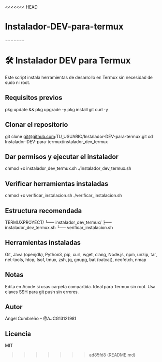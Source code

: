 <<<<<<< HEAD
# Instalador-DEV-para-termux
=======
# 🛠️ Instalador DEV para Termux
Este script instala herramientas de desarrollo en Termux sin necesidad de sudo ni root.

## Requisitos previos
pkg update && pkg upgrade -y
pkg install git curl -y

## Clonar el repositorio
git clone git@github.com:TU_USUARIO/Instalador-DEV-para-termux.git
cd Instalador-DEV-para-termux/instalador_dev_termux

## Dar permisos y ejecutar el instalador
chmod +x instalador_dev_termux.sh
./instalador_dev_termux.sh

## Verificar herramientas instaladas
chmod +x verificar_instalacion.sh
./verificar_instalacion.sh

## Estructura recomendada
TERMUXPROYECT/
└── instalador_dev_termux/
    ├── instalador_dev_termux.sh
    └── verificar_instalacion.sh

## Herramientas instaladas
Git, Java (openjdk), Python3, pip, curl, wget, clang, Node.js, npm, unzip, tar, net-tools, htop, lsof, tmux, zsh, jq, gnupg, bat (batcat), neofetch, nmap

## Notas
Edita en Acode si usas carpeta compartida. Ideal para Termux sin root. Usa claves SSH para git push sin errores.

## Autor
Ángel Cumbreño – @AJCG13121981

## Licencia
MIT
>>>>>>> ad85fd8 (README.md)

